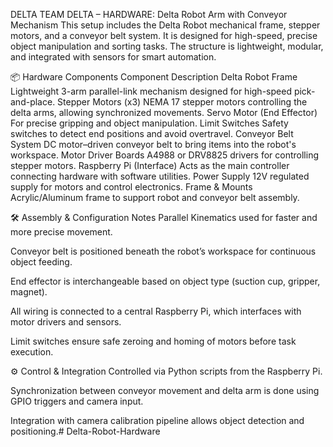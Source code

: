 DELTA TEAM
DELTA – HARDWARE: Delta Robot Arm with Conveyor Mechanism
This setup includes the Delta Robot mechanical frame, stepper motors, and a conveyor belt system. It is designed for high-speed, precise object manipulation and sorting tasks. The structure is lightweight, modular, and integrated with sensors for smart automation.

📦 Hardware Components
Component	Description
Delta Robot Frame	Lightweight 3-arm parallel-link mechanism designed for high-speed pick-and-place.
Stepper Motors (x3)	NEMA 17 stepper motors controlling the delta arms, allowing synchronized movements.
Servo Motor (End Effector)	For precise gripping and object manipulation.
Limit Switches	Safety switches to detect end positions and avoid overtravel.
Conveyor Belt System	DC motor–driven conveyor belt to bring items into the robot's workspace.
Motor Driver Boards	A4988 or DRV8825 drivers for controlling stepper motors.
Raspberry Pi (Interface)	Acts as the main controller connecting hardware with software utilities.
Power Supply	12V regulated supply for motors and control electronics.
Frame & Mounts	Acrylic/Aluminum frame to support robot and conveyor belt assembly.

🛠️ Assembly & Configuration Notes
Parallel Kinematics used for faster and more precise movement.

Conveyor belt is positioned beneath the robot’s workspace for continuous object feeding.

End effector is interchangeable based on object type (suction cup, gripper, magnet).

All wiring is connected to a central Raspberry Pi, which interfaces with motor drivers and sensors.

Limit switches ensure safe zeroing and homing of motors before task execution.

⚙️ Control & Integration
Controlled via Python scripts from the Raspberry Pi.

Synchronization between conveyor movement and delta arm is done using GPIO triggers and camera input.

Integration with camera calibration pipeline allows object detection and positioning.# Delta-Robot-Hardware
